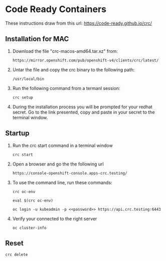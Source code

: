 # Code Ready Containers
These instructions draw from this url: https://code-ready.github.io/crc/

## Installation for MAC
1. Download the file "crc-macos-amd64.tar.xz" from:
   ```
   https://mirror.openshift.com/pub/openshift-v4/clients/crc/latest/
   ```

2. Untar the file and copy the crc binary to the following path:
    ```
    /usr/local/bin
    ```
3. Run the following command from a termanl session:
    ```
    crc setup
    ```
4. During the installation process you will be prompted for your redhat secret.  Go to the link presented, copy and paste in your secret to the terminal window.


## Startup
1. Run the crc start command in a terminal window
    ```
    crc start
    ```
2. Open a browser and go the the following url
    ```
    https://console-openshift-console.apps-crc.testing/
    ```
3. To use the command line, run these commands: 
    ```
    crc oc-env
    ```
    ```
    eval $(crc oc-env)
    ```
    ```
    oc login -u kubeadmin -p <<password>> https://api.crc.testing:6443
4. Verify your connected to the right server
    ```
    oc cluster-info
    ```
## Reset
```
crc delete
```
